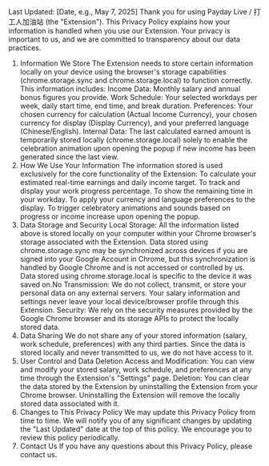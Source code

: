 Last Updated: [Date, e.g., May 7, 2025]
Thank you for using Payday Live / 打工人加油站 (the "Extension"). This Privacy Policy explains how your information is handled when you use our Extension. Your privacy is important to us, and we are committed to transparency about our data practices.
1. Information We Store
The Extension needs to store certain information locally on your device using the browser's storage capabilities (chrome.storage.sync and chrome.storage.local) to function correctly. This information includes:
Income Data: Monthly salary and annual bonus figures you provide.
Work Schedule: Your selected workdays per week, daily start time, end time, and break duration.
Preferences: Your chosen currency for calculation (Actual Income Currency), your chosen currency for display (Display Currency), and your preferred language (Chinese/English).
Internal Data: The last calculated earned amount is temporarily stored locally (chrome.storage.local) solely to enable the celebration animation upon opening the popup if new income has been generated since the last view.
2. How We Use Your Information
The information stored is used exclusively for the core functionality of the Extension:
To calculate your estimated real-time earnings and daily income target.
To track and display your work progress percentage.
To show the remaining time in your workday.
To apply your currency and language preferences to the display.
To trigger celebratory animations and sounds based on progress or income increase upon opening the popup.
3. Data Storage and Security
Local Storage: All the information listed above is stored locally on your computer within your Chrome browser's storage associated with the Extension. Data stored using chrome.storage.sync may be synchronized across devices if you are signed into your Google Account in Chrome, but this synchronization is handled by Google Chrome and is not accessed or controlled by us. Data stored using chrome.storage.local is specific to the device it was saved on.No Transmission: We do not collect, transmit, or store your personal data on any external servers. Your salary information and settings never leave your local device/browser profile through this Extension.
Security: We rely on the security measures provided by the Google Chrome browser and its storage APIs to protect the locally stored data.
4. Data Sharing
We do not share any of your stored information (salary, work schedule, preferences) with any third parties. Since the data is stored locally and never transmitted to us, we do not have access to it.
5. User Control and Data Deletion
Access and Modification: You can view and modify your stored salary, work schedule, and preferences at any time through the Extension's "Settings" page.
Deletion: You can clear the data stored by the Extension by uninstalling the Extension from your Chrome browser. Uninstalling the Extension will remove the locally stored data associated with it.
6. Changes to This Privacy Policy
We may update this Privacy Policy from time to time. We will notify you of any significant changes by updating the "Last Updated" date at the top of this policy. We encourage you to review this policy periodically.
7. Contact Us
If you have any questions about this Privacy Policy, please contact us.
